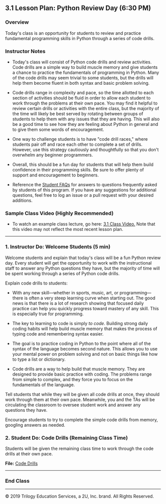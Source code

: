 ## 3.1 Lesson Plan: Python Review Day (6:30 PM)

### Overview

Today's class is an opportunity for students to review and practice fundamental programming skills in Python through a series of code drills.

### Instructor Notes

* Today's class will consist of Python code drills and review activities. Code drills are a simple way to build muscle memory and give students a chance to practice the fundamentals of programming in Python. Many of the code drills may seem trivial to some students, but the drills will help them become fluent in both syntax and basic problem solving.

* Code drills range in complexity and pace, so the time allotted to each section of activities should be fluid in order to allow each student to work through the problems at their own pace. You may find it helpful to review certain drills or activities with the entire class, but the majority of the time will likely be best served by rotating between groups of students to help them with any issues that they are having. This will also be a good time to see how they are feeling about Python in general and to give them some words of encouragement.

* One way to challenge students is to have "code drill races," where students pair off and race each other to complete a set of drills. However, use this strategy cautiously and thoughtfully so that you don't overwhelm any beginner programmers. 

* Overall, this should be a fun day for students that will help them build confidence in their programming skills. Be sure to offer plenty of support and encouragement to beginners.

* Reference the [Student FAQs](../../../06-Instructor-Resources/README.md) for answers to questions frequently asked by students of this program. If you have any suggestions for additional questions, feel free to log an issue or a pull request with your desired additions.

### Sample Class Video (Highly Recommended)
* To watch an example class lecture, go here: [3.1 Class Video.](https://codingbootcamp.hosted.panopto.com/Panopto/Pages/Viewer.aspx?id=e1e2c6d5-ca1e-4255-8b93-aaa301156f71) Note that this video may not reflect the most recent lesson plan.


- - -

### 1. Instructor Do: Welcome Students (5 min)

Welcome students and explain that today's class will be a fun Python review day. Every student will get the opportunity to work with the instructional staff to answer any Python questions they have, but the majority of time will be spent working through a series of Python code drills.

Explain code drills to students:

* With any new skill––whether in sports, music, art, or programming––there is often a very steep learning curve when starting out. The good news is that there is a lot of research showing that focused daily practice can help you quickly progress toward mastery of any skill. This is especially true for programming.

* The key to learning to code is simply _to code_. Building strong daily coding habits will help build muscle memory that makes the process of typing code and remembering syntax easier.

* The goal is to practice coding in Python to the point where all of the syntax of the language becomes second nature. This allows you to use your mental power on problem solving and not on basic things like how to type a list or dictionary.

* Code drills are a way to help build that muscle memory. They are designed to provide basic practice with coding. The problems range from simple to complex, and they force you to focus on the fundamentals of the language.

Tell students that while they will be given all code drills at once, they should work through them at their own pace. Meanwhile, you and the TAs will be circulating the classroom to oversee student work and answer any questions they have. 

Encourage students to try to complete the simple code drills from memory, googling answers as needed.

### 2. Student Do: Code Drills (Remaining Class Time)

Students will be given the remaining class time to work through the code drills at their own pace.

**File:** [Code Drills](Activities/)

- - -

### End Class

- - -

© 2019 Trilogy Education Services, a 2U, Inc. brand. All Rights Reserved.
